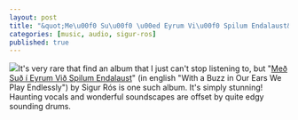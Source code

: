 ```yaml
---
layout: post
title: "&quot;Me\u00f0 Su\u00f0 \u00ed Eyrum Vi\u00f0 Spilum Endalaust&quot;"
categories: [music, audio, sigur-ros]
published: true
---
```


<a href="http://www.last.fm/music/Sigur+R%C3%B3s/me%C3%B0+su%C3%B0+%C3%AD+eyrum+vi%C3%B0+spilum+endalaust"><img src="http://userserve-ak.last.fm/serve/126/12441295.jpg" class="left"></a>It's very rare that find an album that I just can't stop listening to, but "<a href="http://www.last.fm/music/Sigur+R%C3%B3s/me%C3%B0+su%C3%B0+%C3%AD+eyrum+vi%C3%B0+spilum+endalaust">Me&eth; Su&eth; &iacute; Eyrum Vi&eth; Spilum Endalaust</a>" (in english "With a Buzz in Our Ears We Play Endlessly") by Sigur Rós is one such album. It's simply stunning! Haunting vocals and wonderful soundscapes are offset by quite edgy sounding drums.
